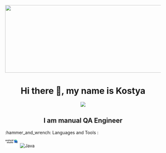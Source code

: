 <div id="cover" align="center">
  <img src="https://kartinkin.net/uploads/posts/2021-07/1626196570_20-kartinkin-com-p-kover-fon-krasivo-26.jpg" width="900" height="220"/>
</div>
<div id="header" align="center">
  <h1>Hi there 👋, my name is Kostya</h1>
  <img src="https://media.giphy.com/media/Ll22OhMLAlVDb8UQWe/giphy.gif" width="100"/>
  <h2>I am manual QA Engineer</h2>
</div>
:hammer_and_wrench: Languages and Tools :
<div>
  <img src="https://github.com/devicons/devicon/blob/master/icons/androidstudio/androidstudio-original-wordmark.svg" title="Java" alt="Java" width="40" height="40"/>&nbsp;
  <img src="[https://github.com/devicons/devicon/blob/master/icons/androidstudio/androidstudio-original-wordmark.svg](https://github.com/devicons/devicon/blob/master/icons/chrome/chrome-original.svg)" title="Java" alt="Java" width="40" height="40"/>&nbsp;
</div>




